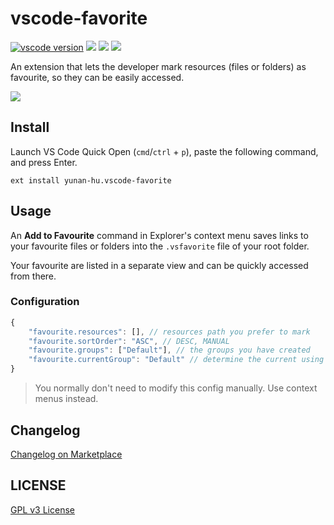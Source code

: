 # vscode-favorite

[![vscode version][vs-image]][vs-url]
![][install-url]
![][rate-url]
![][license-url]

An extension that lets the developer mark resources (files or folders) as favourite, so they can be easily accessed.

![](https://i-blog.csdnimg.cn/direct/00028da8f17645a8bdc78fba7f61aeb7.gif)

## Install

Launch VS Code Quick Open (`cmd`/`ctrl` + `p`), paste the following command, and press Enter.

```
ext install yunan-hu.vscode-favorite
```

## Usage

An **Add to Favourite** command in Explorer's context menu saves links to your favourite files or folders into the `.vsfavorite` file of your root folder.

Your favourite are listed in a separate view and can be quickly accessed from there.

### Configuration

```javascript
{
    "favourite.resources": [], // resources path you prefer to mark
    "favourite.sortOrder": "ASC", // DESC, MANUAL
    "favourite.groups": ["Default"], // the groups you have created
    "favourite.currentGroup": "Default" // determine the current using group
}
```

> You normally don't need to modify this config manually. Use context menus instead.

## Changelog

[Changelog on Marketplace](https://marketplace.visualstudio.com/items/yunan-hu.vscode-favorite/changelog)

## LICENSE

[GPL v3 License](https://github.com/huyunan/vscode-favourite/blob/main/LICENSE)

[vs-url]: https://marketplace.visualstudio.com/items?itemName=yunan-hu.vscode-favorite
[vs-image]: https://img.shields.io/visual-studio-marketplace/v/yunan-hu.vscode-favorite
[install-url]: https://img.shields.io/visual-studio-marketplace/i/yunan-hu.vscode-favorite
[rate-url]: https://img.shields.io/visual-studio-marketplace/r/yunan-hu.vscode-favorite
[license-url]: https://img.shields.io/github/license/leftstick/vscode-favorite
